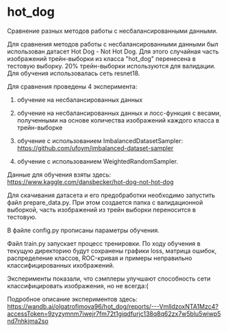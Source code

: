 # hot_dog

Сравнение разных методов работы с несбалансированными данными.

Для сравнения методов работы с несбалансированными данными был использован датасет Hot Dog - Not Hot Dog. Для этого случайная часть изображений трейн-выборки из класса "hot_dog" перенесена в тестовую выборку. 20% трейн-выборки используются для валидации. Для обучения использовалась сеть resnet18.

Для сравнения проведены 4 эксперимента:

1. обучение на несбалансированных данных

2. обучение на несбалансированных данных и лосс-функция с весами, полученными на основе количества изображений каждого класса в трейн-выборке

3. обучение с использованием ImbalancedDatasetSampler: https://github.com/ufoym/imbalanced-dataset-sampler﻿

4. обучение с использованием WeightedRandomSampler.

Данные для обучения взяты здесь: https://www.kaggle.com/dansbecker/hot-dog-not-hot-dog

Для скачивания датасета и его предобработки необходимо запустить файл prepare_data.py.
При этом создается папка с валидационной выборкой, часть изображений из трейн выборки переносится в тестовую.

В файле config.py прописаны параметры обучения.

Файл train.py запускает процесс тренировки. По ходу обучения в текущую директорию будут сохранены графики loss, матрица ошибок, распределение классов, ROC-кривая и примеры неправильно классифицированных ихображений.

Эксперименты показали, что сэмплеры улучшают способность сети классифицировать изображения, но не всегда:(

Подробное описание экспериментов здесь: https://wandb.ai/olgatrofimova96/hot_dog/reports/---VmlldzoxNTA1Mzc4?accessToken=9zyzymnm7iwejr7fm72t1giqdfurjc138q8q62zx7w5blu5wiwp5nd7nhkjma2so
